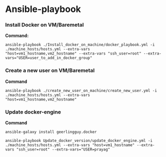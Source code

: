 # Ansible-playbook

### Install Docker on VM/Baremetal 

**Command:**

`ansible-playbook ./Install_docker_on_machine/docker_playbook.yml -i ./machine_hosts/hosts.yml --extra-vars "host=vm1_hostname,vm2_hostname" --extra-vars "ssh_user=root" --extra-vars="USER=user_to_add_in_docker_group"`

### Create a new user on VM/Baremetal

**Command**

`ansible-playbook ./create_new_user_on_machine/create_new_user.yml -i ./machine_hosts/hosts.yml --extra-vars "host=vm1_hostname,vm2_hostname"`


### Update docker-engine

**Command**

`ansible-galaxy install geerlingguy.docker`

`ansible-playbook Update_docker_version/update_docker_engine.yml -i ./machine_hosts/hosts.yml --extra-vars "host=vm1_hostname" --extra-vars "ssh_user=root" --extra-vars="USER=prayag"`
